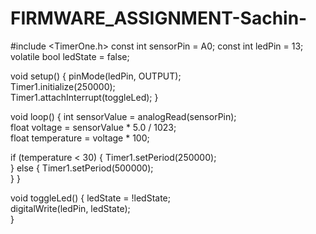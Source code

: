 # FIRMWARE_ASSIGNMENT-Sachin-

#include <TimerOne.h>
const int sensorPin = A0; 
const int ledPin = 13;    
volatile bool ledState = false;

void setup() {
  pinMode(ledPin, OUTPUT);          
  Timer1.initialize(250000);        
  Timer1.attachInterrupt(toggleLed); 
}

void loop() {
  int sensorValue = analogRead(sensorPin);         
  float voltage = sensorValue * 5.0 / 1023;           
  float temperature = voltage * 100;                  

  if (temperature < 30) {
    Timer1.setPeriod(250000);                         
  } else {
    Timer1.setPeriod(500000);                          
  }
}


void toggleLed() {
  ledState = !ledState;                                
  digitalWrite(ledPin, ledState);                     
}
